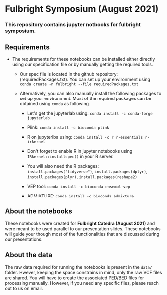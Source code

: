 # Fulbright Symposium (August 2021)

### This repository contains jupyter notbooks for fulbright symposium.

## Requirements

+ The requirements for these notebooks can be installed either directly using our specification file or by manually getting the required tools.

    + Our spec file is located in the github repository: (requiredPackages.txt). You can set up your environment using `conda create -n fulbright --file requiredPackages.txt` 
    
    + Alternatively, you can also manually install the following packages to set up your environment. Most of the required packages can be obtained using `conda` as following
    
        + Let's get the jupyterlab using: `conda install -c conda-forge jupyterlab`
        
        + Plink: `conda install -c bioconda plink`
        
        + R on jupyterlba using: `conda install -c r r-essentials r-irkernel`
        
        + Don't forget to enable R in jupyter notebooks using `IRkernel::installspec()` in your R server.

        + You will also need the R packages: `install.packages("tidyverse")`, `install.packages(dplyr)`, `install.packages(plyr)`, `install.packages(reshape2)`
        
        + VEP tool: `conda install -c bioconda ensembl-vep`
        
        + ADMIXTURE: `conda install -c bioconda admixture`
        
        
## About the notebooks

These notebooks were created for **Fulbright Catedra (August 2021)** and were meant to be used parallel to our presentation slides. These notebooks will guide your though most of the functionalities that are discussed during our presentations.
        
        
## About the data

The raw data required for running the notebooks is present in the `data/` folder. Hwever, keeping the space constrains in mind, only the raw VCF files are shared. You will have to create the associated PED/BED files for processing manually. However, if you need any specific files, please reach out to us on email.